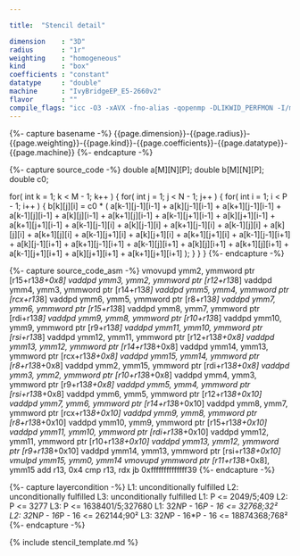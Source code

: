 ```yaml
---

title:  "Stencil detail"

dimension    : "3D"
radius       : "1r"
weighting    : "homogeneous"
kind         : "box"
coefficients : "constant"
datatype     : "double"
machine      : "IvyBridgeEP_E5-2660v2"
flavor       : ""
compile_flags: "icc -O3 -xAVX -fno-alias -qopenmp -DLIKWID_PERFMON -I/mnt/opt/likwid-4.3.2/include -L/mnt/opt/likwid-4.3.2/lib -I./stempel/stempel/headers/ ./stempel/headers/timing.c ./stempel/headers/dummy.c solar_compilable.c -o stencil -llikwid"
---
```


{%- capture basename -%}
{{page.dimension}}-{{page.radius}}-{{page.weighting}}-{{page.kind}}-{{page.coefficients}}-{{page.datatype}}-{{page.machine}}
{%- endcapture -%}

{%- capture source_code -%}
double a[M][N][P];
double b[M][N][P];
double c0;

for( int k = 1; k < M - 1; k++ ) {
  for( int j = 1; j < N - 1; j++ ) {
    for( int i = 1; i < P - 1; i++ ) {
      b[k][j][i] = c0 *
        ( a[k-1][j-1][i-1] + a[k][j-1][i-1]   + a[k+1][j-1][i-1]
        + a[k-1][j][i-1]   + a[k][j][i-1]     + a[k+1][j][i-1]
        + a[k-1][j+1][i-1] + a[k][j+1][i-1]   + a[k+1][j+1][i-1]
        + a[k-1][j-1][i]   + a[k][j-1][i]     + a[k+1][j-1][i]
        + a[k-1][j][i]     + a[k][j][i]       + a[k+1][j][i]
        + a[k-1][j+1][i]   + a[k][j+1][i]     + a[k+1][j+1][i]
        + a[k-1][j-1][i+1] + a[k][j-1][i+1]   + a[k+1][j-1][i+1]
        + a[k-1][j][i+1]   + a[k][j][i+1]     + a[k+1][j][i+1]
        + a[k-1][j+1][i+1] + a[k][j+1][i+1]   + a[k+1][j+1][i+1] );
    }
  }
}
{%- endcapture -%}

{%- capture source_code_asm -%}
vmovupd ymm2, ymmword ptr [r15+r13*8+0x8]
vaddpd ymm3, ymm2, ymmword ptr [r12+r13*8]
vaddpd ymm4, ymm3, ymmword ptr [r14+r13*8]
vaddpd ymm5, ymm4, ymmword ptr [rcx+r13*8]
vaddpd ymm6, ymm5, ymmword ptr [r8+r13*8]
vaddpd ymm7, ymm6, ymmword ptr [r15+r13*8]
vaddpd ymm8, ymm7, ymmword ptr [rdi+r13*8]
vaddpd ymm9, ymm8, ymmword ptr [r10+r13*8]
vaddpd ymm10, ymm9, ymmword ptr [r9+r13*8]
vaddpd ymm11, ymm10, ymmword ptr [rsi+r13*8]
vaddpd ymm12, ymm11, ymmword ptr [r12+r13*8+0x8]
vaddpd ymm13, ymm12, ymmword ptr [r14+r13*8+0x8]
vaddpd ymm14, ymm13, ymmword ptr [rcx+r13*8+0x8]
vaddpd ymm15, ymm14, ymmword ptr [r8+r13*8+0x8]
vaddpd ymm2, ymm15, ymmword ptr [rdi+r13*8+0x8]
vaddpd ymm3, ymm2, ymmword ptr [r10+r13*8+0x8]
vaddpd ymm4, ymm3, ymmword ptr [r9+r13*8+0x8]
vaddpd ymm5, ymm4, ymmword ptr [rsi+r13*8+0x8]
vaddpd ymm6, ymm5, ymmword ptr [r12+r13*8+0x10]
vaddpd ymm7, ymm6, ymmword ptr [r14+r13*8+0x10]
vaddpd ymm8, ymm7, ymmword ptr [rcx+r13*8+0x10]
vaddpd ymm9, ymm8, ymmword ptr [r8+r13*8+0x10]
vaddpd ymm10, ymm9, ymmword ptr [r15+r13*8+0x10]
vaddpd ymm11, ymm10, ymmword ptr [rdi+r13*8+0x10]
vaddpd ymm12, ymm11, ymmword ptr [r10+r13*8+0x10]
vaddpd ymm13, ymm12, ymmword ptr [r9+r13*8+0x10]
vaddpd ymm14, ymm13, ymmword ptr [rsi+r13*8+0x10]
vmulpd ymm15, ymm0, ymm14
vmovupd ymmword ptr [r11+r13*8+0x8], ymm15
add r13, 0x4
cmp r13, rdx
jb 0xffffffffffffff39
{%- endcapture -%}

{%- capture layercondition -%}
L1: unconditionally fulfilled
L2: unconditionally fulfilled
L3: unconditionally fulfilled
L1: P <= 2049/5;409
L2: P <= 3277
L3: P <= 1638401/5;327680
L1: 32*N*P - 16*P - 16 <= 32768;32²
L2: 32*N*P - 16*P - 16 <= 262144;90²
L3: 32*N*P - 16*P - 16 <= 18874368;768²
{%- endcapture -%}

{% include stencil_template.md %}

